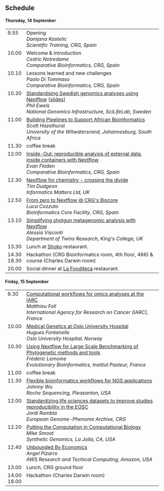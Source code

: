 ## Schedule

#### Thursday, 14 September

<table border=0 cellpadding=9 width='90%'>
<tr>
<td valign='top'>9.55</td>
<td valign='top'>Opening<br>
    <i>Damjana Kastelic<br>
    Scientific Training, CRG, Spain</i></td>
</tr>

<tr>
<td valign='top'>10.00</td>
<td valign='top'>Welcome & introduction<br>
    <i>Cedric Notredame<br>
    Comparative Bioinformatics, CRG, Spain</i></td>
</tr>

<tr>
<td valign='top'>10.10</td>
<td valign='top'>Lessons learned and new challenges<br>
    <i>Paolo Di Tommaso<br>
    Comparative Bioinformatics, CRG, Spain</i></td>
</tr>

<tr>
<td valign='top'>10.30</td>
<td valign='top'><a href='abstracts.md#standardising-swedish-genomics-analyses-using-nextflow'>Standardising Swedish genomics analyses using Nextflow</a> [<a href='https://www.slideshare.net/tallphil/standardising-swedish-genomics-analyses-using-nextflow/1'>slides</a>]<br>
    <i>Phil Ewels<br>
    National Genomics Infrastructure, SciLifeLab, Sweden</i>
    </td>
</tr>

<tr>
<td valign='top'>11.00</td>
 <td valign='top'><a href='abstracts.md#building-pipelines-to-support-african-bioinformatics'>Building Pipelines to Support African Bioinformatics</a><br>
    <i>Scott Hazelhurst<br>
    University of the Witwatersrand, Johannesburg, South Africa</i>
    </td>
</tr>

<tr>
<td valign='top'>11.30</td>
<td valign='top'>coffee break</i>
    </td>
</tr>

<tr>
<td valign='top'>12.00</td>
<td valign='top'><a href='abstracts.md#inside-out-reproducible-analysis-of-external-data-inside-containers-with-nextflow'>Inside-Out: reproducible analysis of external data, inside containers with Nextflow</a><br>
    <i>Evan Floden<br>
    Comparative Bioinformatics, CRG, Spain</i></td>
</tr>

<tr>
<td valign='top'>12.30</td>
 <td valign='top'><a href='abstracts.md#nextflow-for-chemistry---crossing-the-divide'>Nextflow for chemistry - crossing the divide</a><br>
    <i>Tim Dudgeon<br>
    Informatics Matters Ltd, UK</i>
    </td>
</tr>

<tr>
<td valign='top'>12.50</td>
 <td valign='top'><a href='abstracts.md#from-zero-to-nextflow--crgs-biocore'>From zero to Nextflow @ CRG's Biocore</a><br>
    <i>Luca Cozzuto<br>
    Bioinformatics Core Facility, CRG, Spain</i>
    </td>
</tr>

<tr>
<td valign='top'>13.10</td>
<td valign='top'><a href='https://github.com/nextflow-io/hack17/blob/master/abstracts.md#simplifying-shotgun-metagenomic-analysis-with-nextflow'>Simplifying shotgun metagenomic analysis with Nextflow</a><br>
    <i>Alessia Visconti<br>
    Department of Twins Research, King's College, UK</i></td>
</tr>

<tr>
<td valign='top'>13.30</td>
<td valign='top'>Lunch at <a href='https://goo.gl/maps/27FHPyPtUGB2'>Shoko</a> restaurant.
</tr>

<tr>
<td valign='top'>14.30<br>18.30</td>
<td valign='top'>Hackathon (CRG Bioinformatics room, 4th floor, 486) & course (Charles Darwin room)</td>
</tr>

<tr>
<td valign='top'>20.00</td>
<td valign='top'>Social dinner at <a href='https://goo.gl/maps/JJXAbxHQYmr'>La Fooditeca</a> restaurant.
 </td>
</tr>

</table>

#### Friday, 15 September

<table border=0 cellpadding=9 width='90%'>
<tr>
<td valign='top'>9.30</td>
<td valign='top'><a href='abstracts.md#computational-workflows-for-omics-analyses-at-the-international-agency-for-research-on-cancer'>Computational workflows for omics analyses at the IARC</a><br>
    <i>Matthieu Foll<br>
    International Agency for Research on Cancer (IARC), France</i></td>
</tr>

<tr>
<td valign='top'>10.00</td>
 <td valign='top'><a href='abstracts.md#medical-genetics-at-oslo-university-hospital'>Medical Genetics at Oslo University Hospital</a><br>
    <i>Hugues Fontanelle<br>
    Oslo University Hospital, Norway</i></td>
</tr>

<tr>
<td valign='top'>10.30</td>
<td valign='top'><a href='abstracts.md#using-nextflow-for-large-scale-benchmarking-of-phylogenetic-methods-and-tools'>Using Nextflow for Large Scale Benchmarking of Phylogenetic methods and tools</a><br>
    <i>Frédéric Lemoine<br>
    Evolutionary Bioinformatics, Institut Pasteur, France</i>
    </td>
</tr>

<tr>
<td valign='top'>11.00</td>
<td valign='top'>coffee break</i></td>
</tr>

<tr>
<td valign='top'>11.30</td>
<td valign='top'><a href='abstracts.md#flexible-bioinformatics-workflows-for-ngs-applications'>Flexible bioinformatics workflows for NGS applications</a><br>
    <i>Johnny Wu<br>
    Roche Sequencing, Pleasanton, USA</i></td>
</tr>

<tr>
<td valign='top'>12.00</td>
<td valign='top'><a href='abstracts.md#standardizing-life-sciences-datasets-to-improve-studies-reproducibility-in-the-european-open-science-cloud'>Standardizing life sciences datasets to improve studies reproducibility in the EOSC</a><br>
    <i>Jordi Rambla<br>
    European Genome-Phenome Archive, CRG</i></td>
</tr>

<tr>
<td valign='top'>12.20</td>
 <td valign='top'><a href='abstracts.md#putting-the-computation-in-computational-biology'>Putting the Computation in Computational Biology</a><br>
    <i>Mike Smoot<br>
    Synthetic Genomics, La Jolla, CA, USA</i></td>
</tr>

<tr>
<td valign='top'>12.40</td>
 <td valign='top'><a href='abstracts.md#unbounded-by-economics'>Unbounded By Economics</a><br>
    <i>Angel Pizarro<br>
    AWS Research and Techical Computing, Amazon, USA</i></td>
</tr>

<tr>
<td valign='top'>13.00</td>
<td valign='top'>Lunch, CRG ground floor
 </td>
</tr>

<tr>
<td valign='top'>14.00<br>18.00</td>
<td valign='top'>Hackathon (Charles Darwin room)</i></td>
</tr>

</table>
